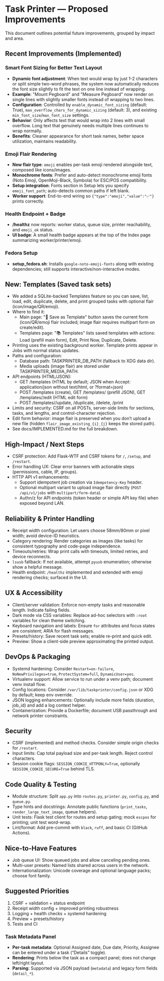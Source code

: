 # Task Printer — Proposed Improvements

This document outlines potential future improvements, grouped by impact and area.

## Recent Improvements (Implemented)

### Smart Font Sizing for Better Text Layout
- **Dynamic font adjustment**: When text would wrap by just 1-2 characters or split simple two-word phrases, the system now automatically reduces the font size slightly to fit the text on one line instead of wrapping.
- **Example**: "Mount Pegboard" and "Measure Pegboard" now render on single lines with slightly smaller fonts instead of wrapping to two lines.
- **Configuration**: Controlled by `enable_dynamic_font_sizing` (default: True), `max_overflow_chars_for_dynamic_sizing` (default: 3), and existing `min_font_size`/`max_font_size` settings.
- **Behavior**: Only affects text that would wrap into 2 lines with small overflow. Long text that genuinely needs multiple lines continues to wrap normally.
- **Benefits**: Cleaner appearance for short task names, better space utilization, maintains readability.

### Emoji Flair Rendering
- **New flair type**: `emoji` enables per-task emoji rendered alongside text, composed like icons/images.
- **Monochrome fonts**: Prefer and auto-detect monochrome emoji fonts (Noto Emoji, OpenMoji-Black, Symbola) for ESC/POS compatibility.
- **Setup integration**: Fonts section in Setup lets you specify `emoji_font_path`; auto-detects common paths if left blank.
- **Worker support**: End-to-end wiring so `{"type":"emoji","value":"✅"}` prints correctly.

### Health Endpoint + Badge
- **/healthz** now reports: worker status, queue size, printer reachability, and `emoji_ok` status.
- **UI badge**: A small health badge appears at the top of the Index page summarizing worker/printer/emoji.

### Fedora Setup
- **setup_fedora.sh**: Installs `google-noto-emoji-fonts` along with existing dependencies; still supports interactive/non-interactive modes.

## New: Templates (Saved task sets)
- We added a SQLite-backed Templates feature so you can save, list, load, edit, duplicate, delete, and print grouped tasks with optional flair (icon/image/QR/emoji).
- Where to find it:
  - Main page: "💾 Save as Template" button saves the current form (icon/QR/emoji flair included; image flair requires multipart form on create/edit).
  - Templates page: "📚 Templates" lists saved templates with actions: Load (prefill main form), Edit, Print Now, Duplicate, Delete.
- Printing uses the existing background worker. Template prints appear in Jobs with normal status updates.
- Paths and configuration:
  - Database path: TASKPRINTER_DB_PATH (fallback to XDG data dir).
  - Media uploads (image flair) are stored under TASKPRINTER_MEDIA_PATH.
- API endpoints (HTML/JSON):
  - GET /templates (HTML by default; JSON when Accept: application/json without text/html, or ?format=json)
  - POST /templates (create), GET /templates/<id> (prefill JSON), GET /templates/<id>/edit (HTML edit form)
  - POST /templates/<id>/update, /duplicate, /delete, /print
- Limits and security: CSRF on all POSTs, server-side limits for sections, tasks, and lengths, and control-character rejection.
- Edit form behavior: image flair is preserved when you don’t upload a new file (hidden `flair_image_existing_{i}_{j}` keeps the stored path).
- See docs/IMPLEMENTED.md for the full breakdown.

## High-Impact / Next Steps

- CSRF protection: Add Flask-WTF and CSRF tokens for `/`, `/setup`, and `/restart`.
- Error handling UX: Clear error banners with actionable steps (permissions, cable, IP, groups).
- HTTP API v1 enhancements:
  - Support idempotent job creation via `Idempotency-Key` header.
  - Optional multipart variant to upload image flair directly (`POST /api/v1/jobs` with `multipart/form-data`).
  - Authn/z for API endpoints (token header or simple API key file) when exposed beyond LAN.

## Reliability & Printer Handling

- Receipt width configuration: Let users choose 58mm/80mm or pixel width; avoid device-ID heuristics.
- Category rendering: Render categories as images (like tasks) for consistent typography and code-page independence.
- Timeouts/retries: Wrap print calls with timeouts, limited retries, and device reconnects.
- `lsusb` fallback: If not available, attempt `pyusb` enumeration; otherwise show a helpful message.
- Health endpoint: `/healthz` implemented and extended with emoji rendering checks; surfaced in the UI.

## UX & Accessibility

- Client/server validation: Enforce non-empty tasks and reasonable length. Indicate failing fields.
- Dark mode via CSS variables: Replace ad-hoc selectors with `:root` variables for clean theme switching.
- Keyboard navigation and labels: Ensure `for` attributes and focus states are consistent; ARIA for flash messages.
- Presets/history: Save recent task sets; enable re-print and quick edit.
- Preview: Show a client-side preview approximating the printed output.

## DevOps & Packaging

- Systemd hardening: Consider `Restart=on-failure`, `NoNewPrivileges=true`, `ProtectSystem=full`, `DynamicUser=yes`.
- Virtualenv support: Allow service to run under a venv path; document venv install flow.
- Config locations: Consider `/var/lib/taskprinter/config.json` or XDG by default; keep env override.
- JSON logging enhancements: Optionally include more fields (duration, job_id) and add a log context helper.
- Containerization: Provide a Dockerfile; document USB passthrough and network printer constraints.

## Security

- CSRF (implemented) and method checks. Consider simple origin checks for `/restart`.
- Input limits: Cap total payload size and per-task length. Reject control characters.
- Session cookie flags: `SESSION_COOKIE_HTTPONLY=True`, optionally `SESSION_COOKIE_SECURE=True` behind TLS.

## Code Quality & Testing

- Module structure: Split `app.py` into `routes.py`, `printer.py`, `config.py`, and `queue.py`.
- Type hints and docstrings: Annotate public functions (`print_tasks`, `render_large_text_image`, queue helpers).
- Unit tests: Flask test client for routes and setup gating; mock `escpos` for printing; unit test word-wrap.
- Lint/format: Add pre-commit with `black`, `ruff`, and basic CI (GitHub Actions).

## Nice-to-Have Features

- Job queue UI: Show queued jobs and allow canceling pending ones.
- Multi-user presets: Named lists shared across users in the network.
- Internationalization: Unicode coverage and optional language packs; choose font family.

## Suggested Priorities

1. CSRF + validation + status endpoint
2. Receipt width config + improved printing robustness
3. Logging + health checks + systemd hardening
4. Preview + presets/history
5. Tests and CI
### Task Metadata Panel
- **Per-task metadata**: Optional Assigned date, Due date, Priority, Assignee can be entered under a task (“Details” toggle).
- **Rendering**: Prints below the task as a compact panel; does not change left/right layout.
- **Parsing**: Supported via JSON payload (`metadata`) and legacy form fields (`detail_*`).
